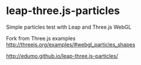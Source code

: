 leap-three.js-particles
=======================

Simple particles test with Leap and Three.js WebGL

Fork from Three.js examples http://threejs.org/examples/#webgl_particles_shapes

http://edumo.github.io/leap-three.js-particles/
